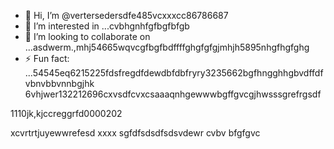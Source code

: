 - 👋 Hi, I’m @vertersedersdfe485vcxxxcc86786687
- 👀 I’m interested in ...cvbhgnhfgfbgfbfgb
- 💞️ I’m looking to collaborate on ...asdwerm.,mhj54665wqvcgfbgfbdffffghgfgfgjmhjh5895nhgfhgfghg
- ⚡ Fun fact: ...54545eq6215225fdsfregdfdewdbfdbfryry3235662bgfhngghhgbvdffdfvbnvbbvnnbgjhk
6vhjwer132212696cxvsdfcvxcsaaaqnhgewwwbgffgvcgjhwsssgrefrgsdf
<!---vbmsdft5484822gffgfggtererdcsddgjhdsdffa2fsddshtfgf662 cdsd(this fvxcile) app0ears onvgrgrer your GdfgdgfditHub profile.
You can click the Preview link to take a look at your changes.51514ccc65trgfgfnddgfdfchfgfg
--->1110jk,kjccreggrfd0000202
xcvrtrtjuyewwrefesd
xxxx
sgfdfsdsdfsdsvdewr
cvbv
bfgfgvc
